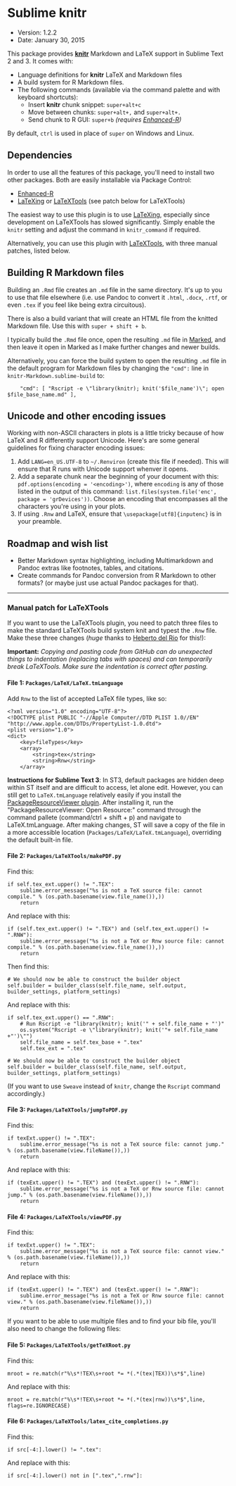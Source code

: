 # Sublime knitr

* Version: 1.2.2
* Date: January 30, 2015

This package provides [**knitr**](http://yihui.name/knitr/) Markdown and LaTeX support in Sublime Text 2 and 3. It comes with:

* Language definitions for **knitr** LaTeX and Markdown files
* A build system for R Markdown files.
* The following commands (available via the command palette and with keyboard shortcuts):
	* Insert **knitr** chunk snippet: `super+alt+c`
	* Move between chunks: `super+alt+,` and `super+alt+.`
	* Send chunk to R GUI: `super+b` *(requires [Enhanced-R](https://github.com/randy3k/Enhanced-R))*
	
By default, `ctrl` is used in place of `super` on Windows and Linux.


## Dependencies

In order to use all the features of this package, you'll need to install two other packages. Both are easily installable via Package Control:

* [Enhanced-R](https://github.com/randy3k/Enhanced-R)
* [LaTeXing](http://www.latexing.com/) or [LaTeXTools](https://github.com/SublimeText/LaTeXTools) (see patch below for LaTeXTools)

The easiest way to use this plugin is to use [LaTeXing](http://www.latexing.com/), especially since development on LaTeXTools has slowed significantly. Simply enable the `knitr` setting and adjust the command in `knitr_command` if required. 

Alternatively, you can use this plugin with [LaTeXTools](https://github.com/SublimeText/LaTeXTools), with three manual patches, listed below. 


## Building R Markdown files

Building an `.Rmd` file creates an `.md` file in the same directory. It's up to you to use that file elsewhere (i.e. use Pandoc to convert it `.html`, `.docx`, `.rtf`, or even `.tex` if you feel like being extra circuitous).

There is also a build variant that will create an HTML file from the knitted Markdown file. Use this with `super + shift + b`. 

I typically build the `.Rmd` file once, open the resulting `.md` file in [Marked](http://markedapp.com/), and then leave it open in Marked as I make further changes and newer builds. 

Alternatively, you can force the build system to open the resulting `.md` file in the default program for Markdown files by changing the `"cmd":` line in `knitr-Markdown.sublime-build` to:

		"cmd": [ "Rscript -e \"library(knitr); knit('$file_name')\"; open $file_base_name.md" ],


## Unicode and other encoding issues

Working with non-ASCII characters in plots is a little tricky because of how LaTeX and R differently support Unicode. Here's are some general guidelines for fixing character encoding issues:

1. Add `LANG=en_US.UTF-8` to `~/.Renviron` (create this file if needed). This will ensure that R runs with Unicode support whenver it opens.
2. Add a separate chunk near the beginning of your document with this: `pdf.options(encoding = '<encoding>')`, where `encoding` is any of those listed in the output of this command: `list.files(system.file('enc', package = 'grDevices'))`. Choose an encoding that encompasses all the characters you're using in your plots.
3. If using `.Rnw` and LaTeX, ensure that `\usepackage[utf8]{inputenc}` is in your preamble.


## Roadmap and wish list

* Better Markdown syntax highlighting, including Multimarkdown and Pandoc extras like footnotes, tables, and citations.
* Create commands for Pandoc conversion from R Markdown to other formats? (or maybe just use actual Pandoc packages for that). 

------------

### Manual patch for LaTeXTools

If you want to use the LaTeXTools plugin, you need to patch three files to make the standard LaTeXTools build system knit and typest the `.Rnw` file. Make these three changes (*huge* thanks to [Heberto del Rio](http://stackoverflow.com/a/15017303/120898) for this!):

**Important:** *Copying and pasting code from GitHub can do unexpected things to indentation (replacing tabs with spaces) and can temporarily break LaTeXTools. Make sure the indentation is correct after pasting.*

#### File 1: `Packages/LaTeX/LaTeX.tmLanguage`

Add `Rnw` to the list of accepted LaTeX file types, like so:

	<?xml version="1.0" encoding="UTF-8"?>
	<!DOCTYPE plist PUBLIC "-//Apple Computer//DTD PLIST 1.0//EN" "http://www.apple.com/DTDs/PropertyList-1.0.dtd">
	<plist version="1.0">
	<dict>
		<key>fileTypes</key>
		<array>
			<string>tex</string>
			<string>Rnw</string>
		</array>

**Instructions for Sublime Text 3**: In ST3, default packages are hidden deep within ST itself and are difficult to access, let alone edit. However, you can still get to `LaTeX.tmLanguage` relatively easily if you install the [PackageResourceViewer plugin](https://github.com/skuroda/PackageResourceViewer). After installing it, run the "PackageResourceViewer: Open Resource:" command through the command pallete (command/ctrl + shift + p) and navigate to LaTeX.tmLanguage. After making changes, ST will save a copy of the file in a more accessible location (`Packages/LaTeX/LaTeX.tmLanguage`), overriding the default built-in file. 

#### File 2: `Packages/LaTeXTools/makePDF.py`

Find this:

	if self.tex_ext.upper() != ".TEX":
		sublime.error_message("%s is not a TeX source file: cannot compile." % (os.path.basename(view.file_name()),))
		return

And replace with this:

	if (self.tex_ext.upper() != ".TEX") and (self.tex_ext.upper() != ".RNW"):
		sublime.error_message("%s is not a TeX or Rnw source file: cannot compile." % (os.path.basename(view.file_name()),))
		return

Then find this:

	# We should now be able to construct the builder object
	self.builder = builder_class(self.file_name, self.output, builder_settings, platform_settings)

And replace with this:

	if self.tex_ext.upper() == ".RNW":
		# Run Rscript -e "library(knitr); knit('" + self.file_name + "')"
		os.system("Rscript -e \"library(knitr); knit('"+ self.file_name +"')\"")
		self.file_name = self.tex_base + ".tex"
		self.tex_ext = ".tex"

	# We should now be able to construct the builder object
	self.builder = builder_class(self.file_name, self.output, builder_settings, platform_settings)

(If you want to use `Sweave` instead of `knitr`, change the `Rscript` command accordingly.)

#### File 3: `Packages/LaTeXTools/jumpToPDF.py`

Find this:

	if texExt.upper() != ".TEX":
		sublime.error_message("%s is not a TeX source file: cannot jump." % (os.path.basename(view.fileName()),))
		return

And replace with this:

	if (texExt.upper() != ".TEX") and (texExt.upper() != ".RNW"):
		sublime.error_message("%s is not a TeX or Rnw source file: cannot jump." % (os.path.basename(view.fileName()),))
		return

#### File 4: `Packages/LaTeXTools/viewPDF.py`

Find this:

	if texExt.upper() != ".TEX":
		sublime.error_message("%s is not a TeX source file: cannot view." % (os.path.basename(view.fileName()),))
		return

And replace with this:

	if (texExt.upper() != ".TEX") and (texExt.upper() != ".RNW"):
		sublime.error_message("%s is not a TeX or Rnw source file: cannot view." % (os.path.basename(view.fileName()),))
		return


If you want to be able to use multiple files and to find your bib file, you'll also need to change the following files:
#### File 5: `Packages/LaTeXTools/getTeXRoot.py`

Find this:

	mroot = re.match(r"%\s*!TEX\s+root *= *(.*(tex|TEX))\s*$",line)

And replace with this:

	mroot = re.match(r"%\s*!TEX\s+root *= *(.*(tex|rnw))\s*$",line, flags=re.IGNORECASE)

#### File 6: `Packages/LaTeXTools/latex_cite_completions.py`

Find this:

	if src[-4:].lower() != ".tex":

And replace with this:

	if src[-4:].lower() not in [".tex",".rnw"]:

    
